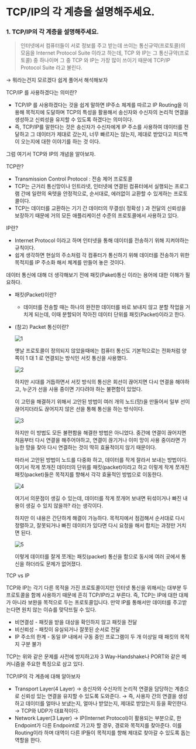 # TCP/IP의 각 계층을 설명해주세요.

### 1. TCP/IP의 각 계층을 설명해주세요.

> 인터넷에서 컴퓨터들이 서로 정보를 주고 받는데 쓰이는 통신규약(프로토콜)의 모음을
Internet Protocol Suite 이라고 하는데, TCP 와 IP는 그 통신규약(프로토콜) 중 하나이며
그 중 TCP 와 IP는 가장 많이 쓰이기 때문에 TCP/IP Protocol Suite 라고 불린다.
> 

→ 뭐라는건지 모르겠다 쉽게 풀어서 해석해보자

TCP/IP 를 사용하겠다는 의미란?

- TCP/IP 를 사용하겠다는 것을 쉽게 말하면 IP주소 체계를 따르고 IP Routing을 이용해 목적지에 도달하며 TCP의 특성을 활용해서 송신자와 수신자의 논리적 연결을 생성하고 신뢰성을 유지할 수 있도록 하겠다는 의미이다.
- 즉, TCP/IP를 말한다는 것은 송신자가 수신자에게 IP 주소를 사용하여 데이터를 전달하고 그 데이터가 제대로 갔는지, 너무 빠르지는 않는지, 제대로 받았다고 피드백이 오는지에 대한 이야기를 하는 것 이다.

그럼 여기서 TCP와 IP의 개념을 알아보자.

TCP란?

- Transmission Control Protocol : 전송 제어 프로토콜
- TCP는 근거리 통신망이나 인트라넷, 인터넷에 연결된 컴퓨터에서 실행되는 프로그램 간에
일련의 옥텟을 안정적으로, 순서대로, 에러없이 교환할 수 있게하는 프로토콜이다.
- TCP는 데이터를 교환하는 기기 간 데이터의 무결성( 정확성 ) 과 전달의 신뢰성을 보장하기 때문에 거의 모든 애플리케이션 수준의 프로토콜에서 사용하고 있다.

IP란?

- Internet Protocol 이라고 하며 인터넷을 통해 데이터를 전송하기 위해 지켜야하는 규칙이다.
- 쉽게 생각하면 현실의 주소처럼 각 컴퓨터가 통신하기 위해 데이터를 전송하기 위한 목적지를 IP 주소화 해서 체계를 만들어 놓은 것이다.

데이터 통신에 대해 더 생각해보기 전에 패킷(Paket)통신 이라는 용어에 대한 이해가 필요하다.

- 패킷(Packet)이란?
    - 데이터를 전송할 때는 하나의 완전한 데이터를 바로 보내지 않고 분할 작업을 거치게 되는데, 이때 분할되어 작아진 데이터 단위를 패킷(Packet)이라고 한다.
- (참고) Packet 통신이란?
    
    ![1](https://user-images.githubusercontent.com/89567475/170160017-737be0f9-bd21-4c8e-a8a0-e98da70abba8.gif)
    
    옛날 프로토콜이 정의되지 않았을때에는 컴퓨터 통신도 기본적으로는 전화처럼 양 쪽이 1 대 1 로 연결되는 방식인 서킷 통신을 사용했다.
    
    ![2](https://user-images.githubusercontent.com/89567475/170160061-3715af1f-c706-48d0-acf2-7867cb8a3b8e.gif)
    
    하지만 시대를 거듭하면서 서킷 방식의 통신은 회선이 끊어지면 다시 연결을 해야하고, 누군가 선을 사용 중이면 기다려야 하는 불편함이 있었다.
    
    이 고민을 해결하기 위해서 고안된 방법이 여러 개의 노드(망)을 만들어서 일부 선이 끊어지더라도 끊어지지 않은 선을 통해 통신을 하는 방식이다.
    
    ![3](https://user-images.githubusercontent.com/89567475/170160065-c4ed5c2c-6888-46c1-b2e4-322554eb2bf5.gif)
    
    하지만 이 방법도 모든 불편함을 해결한 방법은 아니었다. 중간에 연결이 끊어지면 처음부터 다시 연결을 해주어야하고, 연결이 끊기거나 이미 망이 사용 중이라면 가능한 망을 찾아 다시 연결하는 것이 딱히 효율적이지 않기 때문이다.
    
    따라서 고안된 방법이 노드를 다중화 하고, 데이터를 작게 잘라서 보내는 방법이다. 여기서 작게 쪼개진 데이터의 단위를 패킷(packet)이라고 하고 이렇게 작게 쪼개진 패킷(packet)들은 목적지를 향해서 각각 효율적인 방법으로 이동한다.
    
    ![4](https://user-images.githubusercontent.com/89567475/170160070-ab0349ef-f391-425e-b472-f4846d5b4ff5.gif)
    
    여기서 의문점이 생길 수 있는데, 데이터를 작게 쪼개어 보내면 뒤섞이거나 빠진 내용이 생길 수 있지 않을까? 라는 생각이다.
    
    하지만 이 내용은 간단하게 해결이 가능하다. 목적지에서 점검해서 순서대로 다시 정렬하고, 잘못되거나 빠진 데이터가 있다면 다시 요청을 해서 합치는 과정만 거치면 된다.
    
    ![5](https://user-images.githubusercontent.com/89567475/170160075-8424f77b-6523-4a34-8eca-2db9412d9fe1.gif)
    
    이렇게 데이터를 잘게 쪼개는 패킷(packet) 통신을 함으로 동시에 여러 곳에서 통신을 하더라도 문제가 없어졌다.
    

TCP vs IP

TCP와 IP는 각기 다른 목적을 가진 프로토콜이지만 인터넷 통신을 위해서는 대부분 두 프로토콜을 함께 사용하기 때문에 흔히 TCP/IP라고 부른다. 즉, TCP는 IP에 대한 대체가 아니라 보완을 목적으로 두는 프로토콜입니다. 만약 IP를 통해서만 데이터를 주고받는다면 원치 않는 이슈를 맞닥뜨릴 수 있다.

- 비연결성 - 패킷을 받을 대상을 확인하지 않고 패킷을 전달
- 비신뢰성 - 패킷이 유실되거나 잘못된 순서로 전달
- IP 주소의 한계 - 동일 IP 내에서 구동 중인 프로그램이 두 개 이상일 때 패킷의 목적지 구분 불가

TCP는 위와 같은 문제를 사전에 방지하고자 3 Way-Handshake나 PORT와 같은 메커니즘을 주요한 특징으로 삼고 있다.

TCP/IP의 각 계층에 대해 알아보자

- Transport Layer(4 Layer)
→ 송신자와 수신자의 논리적 연결을 담당하는 계층으로 신뢰성 있는 연결을 유지할 수 있도록 도와준다.
→ 즉, 사용자 간의 연결을 생성하고 데이터를 얼마나 보냈는지, 얼마나 받았는지, 제대로 받았는지 등을 확인한다.
→ TCP와 UDP가 대표적이다.
- Network Layer(3 Layer)
→ IP(Internet Protocol)이 활용되는 부분으로, 한 Endpoint가 다른 Endpoint로 가고자 할 경우, 경로와 목적지를 찾아준다. 이를 Routing이라 하며 대역이 다른 IP들이 목적지를 향해 제대로 찾아갈 수 있도록 돕는 역할을 한다.